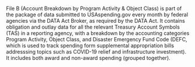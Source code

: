 File B (Account Breakdown by Program Activity & Object Class) is
part of the package of data submitted to USAspending.gov every month
by federal agencies via the DATA Act Broker, as required by the DATA
Act. It contains obligation and outlay data for all the relevant
Treasury Account Symbols (TAS) in a reporting agency, with a breakdown by
the accounting categories Program Activity, Object Class, and Disaster Emergency
Fund Code (DEFC, which is used to track spending form supplemental appropriation
bills addresssing topics such as COVID-19 relief and infrastructure investment). It includes both award and non-award spending (grouped together).
